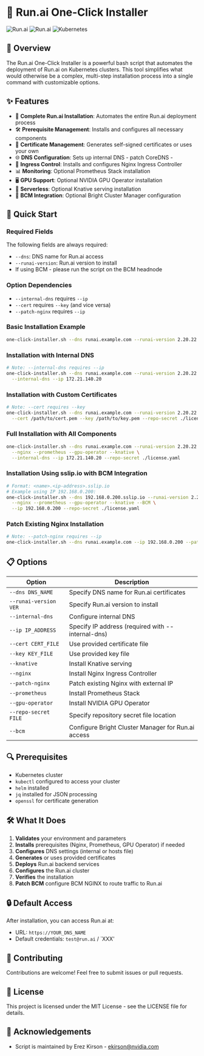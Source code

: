 # 🚀 Run.ai One-Click Installer

![Run.ai](https://img.shields.io/badge/AI%20Factory-Installation%20Wizard-blue)
![Run.ai](https://img.shields.io/badge/Run.ai-Automation-green)
![Kubernetes](https://img.shields.io/badge/Kubernetes-Ready-brightgreen)

## 🌟 Overview

The Run.ai One-Click Installer is a powerful bash script that automates the deployment of Run.ai on Kubernetes clusters. This tool simplifies what would otherwise be a complex, multi-step installation process into a single command with customizable options.

## ✨ Features

- 🔄 **Complete Run.ai Installation**: Automates the entire Run.ai deployment process
- 🛠️ **Prerequisite Management**: Installs and configures all necessary components
- 🔐 **Certificate Management**: Generates self-signed certificates or uses your own
- 🌐 **DNS Configuration**: Sets up internal DNS - patch CoreDNS - 
- 🚦 **Ingress Control**: Installs and configures Nginx Ingress Controller
- 📊 **Monitoring**: Optional Prometheus Stack installation
- 🖥️ **GPU Support**: Optional NVIDIA GPU Operator installation
- 🚀 **Serverless**: Optional Knative serving installation
- 🔧 **BCM Integration**: Optional Bright Cluster Manager configuration

## 🚀 Quick Start

### Required Fields
The following fields are always required:
- `--dns`: DNS name for Run.ai access
- `--runai-version`: Run.ai version to install
- If using BCM - please run the script on the BCM headnode 

### Option Dependencies
- `--internal-dns` requires `--ip`
- `--cert` requires `--key` (and vice versa)
- `--patch-nginx` requires `--ip`

### Basic Installation Example
```sh
one-click-installer.sh --dns runai.example.com --runai-version 2.20.22
```

### Installation with Internal DNS
```sh
# Note: --internal-dns requires --ip
one-click-installer.sh --dns runai.example.com --runai-version 2.20.22 \
  --internal-dns --ip 172.21.140.20
```

### Installation with Custom Certificates
```sh
# Note: --cert requires --key
one-click-installer.sh --dns runai.example.com --runai-version 2.20.22 \
  --cert /path/to/cert.pem --key /path/to/key.pem --repo-secret ./license.yaml
```

### Full Installation with All Components
```sh
one-click-installer.sh --dns runai.example.com --runai-version 2.20.22 \
  --nginx --prometheus --gpu-operator --knative \
  --internal-dns --ip 172.21.140.20 --repo-secret ./license.yaml
```

### Installation Using sslip.io with BCM Integration
```sh
# Format: <name>.<ip-address>.sslip.io
# Example using IP 192.168.0.200:
one-click-installer.sh --dns 192.168.0.200.sslip.io --runai-version 2.20.22 \
  --nginx --prometheus --gpu-operator --knative --BCM \
  --ip 192.168.0.200 --repo-secret ./license.yaml 
```

### Patch Existing Nginx Installation
```sh
# Note: --patch-nginx requires --ip
one-click-installer.sh --dns runai.example.com --ip 192.168.0.200 --patch-nginx --repo-secret ./license.yaml
```

## 📋 Options

| Option | Description |
|--------|-------------|
| `--dns DNS_NAME` | Specify DNS name for Run.ai certificates |
| `--runai-version VER` | Specify Run.ai version to install |
| `--internal-dns` | Configure internal DNS |
| `--ip IP_ADDRESS` | Specify IP address (required with --internal-dns) |
| `--cert CERT_FILE` | Use provided certificate file |
| `--key KEY_FILE` | Use provided key file |
| `--knative` | Install Knative serving |
| `--nginx` | Install Nginx Ingress Controller |
| `--patch-nginx` | Patch existing Nginx with external IP |
| `--prometheus` | Install Prometheus Stack |
| `--gpu-operator` | Install NVIDIA GPU Operator |
| `--repo-secret FILE` | Specify repository secret file location |
| `--bcm` | Configure Bright Cluster Manager for Run.ai access |

## 🔍 Prerequisites

- Kubernetes cluster
- `kubectl` configured to access your cluster
- `helm` installed
- `jq` installed for JSON processing
- `openssl` for certificate generation

## 🛠️ What It Does

1. **Validates** your environment and parameters
2. **Installs** prerequisites (Nginx, Prometheus, GPU Operator) if needed
3. **Configures** DNS settings (internal or hosts file)
4. **Generates** or uses provided certificates
5. **Deploys** Run.ai backend services
6. **Configures** the Run.ai cluster
7. **Verifies** the installation
8. **Patch BCM** configure BCM NGINX to route traffic to Run.ai

## 🔒 Default Access

After installation, you can access Run.ai at:
- URL: `https://YOUR_DNS_NAME`
- Default credentials: `test@run.ai` / `XXX'

## 🤝 Contributing

Contributions are welcome! Feel free to submit issues or pull requests.

## 📜 License

This project is licensed under the MIT License - see the LICENSE file for details.

## 🙏 Acknowledgements

- Script is maintained by Erez Kirson - ekirson@nvidia.com
